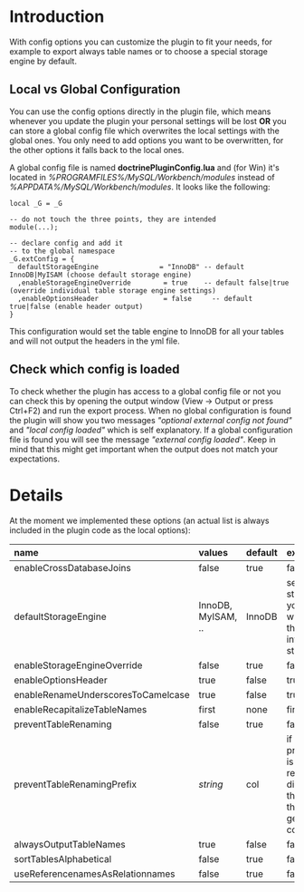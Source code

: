 # Introduction #

With config options you can customize the plugin to fit your needs, for example to export always table names or to choose a special storage engine by default.

## Local vs Global Configuration ##

You can use the config options directly in the plugin file, which means whenever you update the plugin your personal settings will be lost **OR** you can store a global config file which overwrites the local settings with the global ones. You only need to add options you want to be overwritten, for the other options it falls back to the local ones.

A global config file is named **doctrinePluginConfig.lua** and (for Win) it's located in _%PROGRAMFILES%/MySQL/Workbench/modules_ instead of _%APPDATA%/MySQL/Workbench/modules_. It looks like the following:
```
local _G = _G

-- do not touch the three points, they are intended
module(...);

-- declare config and add it
-- to the global namespace
_G.extConfig = {
  defaultStorageEngine               = "InnoDB" -- default InnoDB|MyISAM (choose default storage engine)
  ,enableStorageEngineOverride        = true    -- default false|true (override individual table storage engine settings)
  ,enableOptionsHeader                = false     -- default true|false (enable header output)
}
```

This configuration would set the table engine to InnoDB for all your tables and will not output the headers in the yml file.

## Check which config is loaded ##

To check whether the plugin has access to a global config file or not you can check this by opening the output window (View -> Output or press Ctrl+F2) and run the export process. When no global configuration is found the plugin will show you two messages _"optional external config not found"_ and _"local config loaded"_ which is self explanatory. If a global configuration file is found you will see the message _"external config loaded"_. Keep in mind that this might get important when the output does not match your expectations.

# Details #

At the moment we implemented these options (an actual list is always included in the plugin code as the local options):

| **name** | **values** | **default** | **explanation** |
|:---------|:-----------|:------------|:----------------|
| enableCrossDatabaseJoins | false | true | false | adds the database name to the table name, [blog post about cross database joins](http://www.doctrine-project.org/blog/cross-database-joins) |
| defaultStorageEngine | InnoDB, MyISAM, .. | InnoDB | sets the default storage engine for your tables, this option will be overwritten if the table has own informations about it's storage engine |
| enableStorageEngineOverride | false | true | false | tells the plugin to ignore the table specific storage engine and to use always the default one (see above) |
| enableOptionsHeader | true | false | true | outputs the header for detect\_relations, options (collation, charset, type) |
| enableRenameUnderscoresToCamelcase | true | false | true | if this option is true, underscores were filtered and the following character will be uppercase |
| enableRecapitalizeTableNames | first | none | first | converts the first letter of the table name to uppercase |
| preventTableRenaming | false | true | false | prevents the plugin from renaming your tables, which means switching between singular and plural |
| preventTableRenamingPrefix | _string_ | col|if preventTableRenaming is true, then your relations will not be distinguishable from the table names, therefor your relations get a prefix (here col_for collection)_|
| alwaysOutputTableNames | true | false | false | if you always want to output the real table name as an option set this to true, normally it is only outputted if the table name and the real table name differs |
| sortTablesAlphabetical | false | true | false | if you want to sort the tables alphabetical in the output, set this option to true |
| useReferencenamesAsRelationnames | false | true | false | normally the name of the foreign table is used as the name of a relation, if you enable this option the name of the reference itself is taken by the plugin to name the relation (!! this is not synonymous to the caption of a reference !!) |